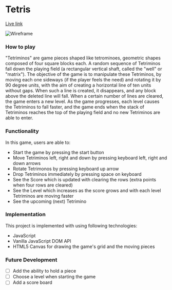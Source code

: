 # Tetris

[Live link][tetris]

[tetris]: http://sanel-selmanovic.us/tetris/

![Wireframe](./assets/tetris-new.png)

### How to play

"Tetriminos" are game pieces shaped like tetrominoes, geometric shapes composed of four square blocks each. A random sequence of Tetriminos fall down the playing field (a rectangular vertical shaft, called the "well" or "matrix"). The objective of the game is to manipulate these Tetriminos, by moving each one sideways (if the player feels the need) and rotating it by 90 degree units, with the aim of creating a horizontal line of ten units without gaps. When such a line is created, it disappears, and any block above the deleted line will fall. When a certain number of lines are cleared, the game enters a new level. As the game progresses, each level causes the Tetriminos to fall faster, and the game ends when the stack of Tetriminos reaches the top of the playing field and no new Tetriminos are able to enter.


### Functionality

In this game, users are able to:
* Start the game by pressing the start button
* Move Tetriminos left, right and down by pressing keyboard left, right and down arrows
* Rotate Tetrimonos by pressing keyboard up arrow
* Drop Tetriminos immediately by pressing space on keyboard
* See the Score which is updated with clearing the rows (extra points when four rows are cleared)
* See the Level which increases as the score grows and with each level Tetriminos are moving faster
* See the upcoming (next) Tetrimino


### Implementation

This project is implemented with using following technologies:
* JavaScript
* Vanilla JavaScript DOM API
* HTML5 Canvas for drawing the game's grid and the moving pieces


<!-- ### Technical Details#

#### Tetrimino



```JavaScript
function name(a, b){

}
``` -->


### Future Development
- [ ] Add the ability to hold a piece
- [ ] Choose a level when starting the game
- [ ] Add a score board
